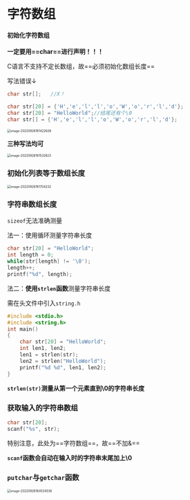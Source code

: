# 字符数组

#### 初始化字符数组

**一定要用==char==进行声明！！！**

C语言不支持不定长数组，故==必须初始化数组长度==

写法错误↓

```c
char str[];   //X！
```



```c
char str[20] = {'H','e','l','l','o','W','o','r','l','d'};
char str[20] = "HelloWorld";//结尾还有个\0
char str[] = {'H','e','l','l','o','W','o','r','l','d'};
```

<img src="C:\Users\Lanson\Desktop\计算机\笔记\C笔记\images\image-20220926161422626.png" alt="image-20220926161422626" style="zoom:50%;" />

**三种写法均可**

<img src="C:\Users\Lanson\Desktop\计算机\笔记\C笔记\images\image-20220926161532623.png" alt="image-20220926161532623" style="zoom:50%;" />

### 初始化列表等于数组长度

<img src="C:\Users\Lanson\Desktop\计算机\笔记\C笔记\images\image-20220926161704232.png" alt="image-20220926161704232" style="zoom:50%;" />

### 字符串数组长度

`sizeof`无法准确测量

法一：使用循环测量字符串长度

```c
char str[20] = "HelloWorld";
int length = 0;
while(str[length] != '\0');
length++;
printf("%d", length);
```

法二：**使用`strlen`函数**测量字符串长度

需在头文件中引入`string.h`

```c
#include <stdio.h>
#include <string.h>
int main()
{
    char str[20] = "HelloWorld";
    int len1, len2;
    len1 = strlen(str);
    len2 = strlen("HelloWorld");
    printf("%d %d", len1, len2);
}
```

**`strlen(str)`测量从第一个元素直到\0的字符串长度**

### 获取输入的字符串数组

```c
char str[20];
scanf("%s", str);
```

特别注意，此处为==字符数组==，故==不加&==

**`scanf`函数会自动在输入时的字符串末尾加上\0**

### `putchar`与`getchar`函数

<img src="C:\Users\Lanson\Desktop\计算机\笔记\C笔记\images\image-20220926164534536.png" alt="image-20220926164534536" style="zoom:50%;" />

